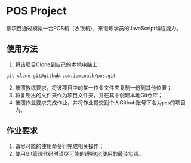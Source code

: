 # POS Project

该项目通过模拟一台POS机（收银机），来锻炼学员的JavaScript编程能力。

## 使用方法

1. 将该项目Clone到自己的本地电脑上：

  ```
  git clone git@github.com:iamcoach/pos.git
  ```

2. 按照教练要求，将该项目中的某一作业文件夹复制一份到其他位置；
3. 将复制出的文件夹作为项目文件夹，并在其中创建本地Git仓库；
4. 按照作业要求完成作业，并将作业提交到个人Github账号下名为```pos```的项目内。

## 作业要求

1. 请尽可能的使用命令行完成相关操作；
2. 使用Git管理代码时请尽可能的遵照[Git使用的最佳实践](https://github.com/iamcoach/git)。
